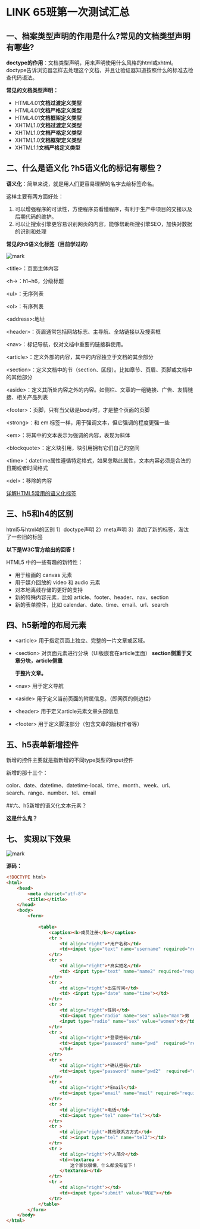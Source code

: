 # LINK 65班第一次测试汇总

## 一、档案类型声明的作用是什么?常见的文档类型声明有哪些?

**doctype的作用**：文档类型声明，用来声明使用什么风格的html或xhtml。doctype告诉浏览器怎样去处理这个文档，并且让验证器知道按照什么的标准去检查代码语法。

**常见的文档类型声明：**

- HTML4.01**文档过渡定义类型**
- HTML4.01**文档严格定义类型**
- HTML4.01**文档框架定义类型**
- XHTML1.0**文档过渡定义类型**
- XHTML1.0**文档严格定义类型**
- XHTML1.0**文档框架定义类型**
- XHTML1.1**文档严格定义类型**

## 二、什么是语义化 ?h5语义化的标记有哪些？

**语义化**：简单来说，就是用人们更容易理解的名字去给标签命名。

这样主要有两方面好处：

1. 可以增强程序的可读性，方便程序员看懂程序，有利于生产中项目的交接以及后期代码的维护。
2. 可以让搜索引擎更容易识别网页的内容，能够帮助所搜引擎SEO，加快对数据的识别和处理

**常见的h5语义化标签（目前学过的）**

![mark](http://qiniu.wind-zhou.com/blog/201109/A0G20hk1l8.png?imageslim)

\<title>：页面主体内容

\<h->：h1~h6，分级标题

\<ul>：无序列表

\<ol>：有序列表

\<address>:地址

\<header>：页眉通常包括网站标志、主导航、全站链接以及搜索框

\<nav>：标记导航，仅对文档中重要的链接群使用。

\<article>：定义外部的内容，其中的内容独立于文档的其余部分

\<section>：定义文档中的节（section、区段）。比如章节、页眉、页脚或文档中的其他部分

\<aside>：定义其所处内容之外的内容。如侧栏、文章的一组链接、广告、友情链接、相关产品列表

\<footer>：页脚，只有当父级是body时，才是整个页面的页脚

\<strong>：和 em 标签一样，用于强调文本，但它强调的程度更强一些

\<em>：将其中的文本表示为强调的内容，表现为斜体

\<blockquote>：定义块引用，块引用拥有它们自己的空间

\<time>：datetime属性遵循特定格式，如果忽略此属性，文本内容必须是合法的日期或者时间格式

\<del>：移除的内容

[详解HTML5常用的语义化标签](https://www.jb51.net/html5/695341.html)

## 三、h5和h4的区别

html5与html4的区别
1）doctype声明
2）meta声明
3）添加了新的标签，淘汰了一些旧的标签

**以下是W3C官方给出的回答！**

HTML5 中的一些有趣的新特性：

- 用于绘画的 canvas 元素
- 用于媒介回放的 video 和 audio 元素
- 对本地离线存储的更好的支持
- 新的特殊内容元素，比如 article、footer、header、nav、section
- 新的表单控件，比如 calendar、date、time、email、url、search

## 四、h5新增的布局元素

- \<article> 用于指定页面上独立、完整的一片文章或区域。

- \<section> 对页面元素进行分块（UI版嵌套在article里面） **section侧重于文章分块，article侧重**

  **于整片文章。**

- \<nav> 用于定义导航

- \<aside> 用于定义当前页面的附属信息。（即网页的侧边栏）

- \<header> 用于定义article元素文章头部信息

- \<footer> 用于定义脚注部分（包含文章的版权作者等）

## 五、h5表单新增控件

新增的控件主要就是指新增的不同type类型的input控件

新增的那十三个：

color、date、datetime、datetime-local、time、month、week、url、search、range、number、tel、email

##六、h5新增的语义化文本元素？

**这是什么鬼？** 

## 七、 实现以下效果

![mark](http://qiniu.wind-zhou.com/blog/201109/4d6IcgC1mG.png?imageslim)

**源码：**

```html
<!DOCTYPE html>
<html>
	<head>
		<meta charset="utf-8">
		<title></title>
	</head>
	<body>
		<form>
			
			<table>
				<caption><b>成员注册</b></caption>
				<tr >
					<td align="right">*用户名称</td>
					<td><input type="text" name="username" required="required"></td>
				</tr>
				<tr >
					<td align="right">*真实姓名</td>
					<td> <input type="text" name="name2" required="required"></td>
				</tr>
				<tr >
					<td align="right">出生时间</td>
					<td> <input type="date" name="time"></td>
				</tr>
				<tr >
					<td align="right">性别</td>
					<td><input type="radio" name="sex" value="man">男
					<input type="radio" name="sex" value="women">女</td>
				</tr>
				<tr >
					<td align="right">*登录密码</td>
					<td><input type="password" name="pwd"  required="required"/>
					</td>
				</tr>
				<tr >
					<td align="right">*确认密码</td>
					<td><input type="password" name="pwd2"  required="required"/></td>
				</tr>
				<tr >
					<td align="right">*Email</td>
					<td><input type="email" name="mail" required="required"></td>
				</tr>
				<tr >
					<td align="right">电话</td>
					<td><input type="tel" name="tel"></td>
				</tr>
				<tr >
					<td align="right">其他联系方方式</td>
					<td ><input type="tel" name="tel2"></td>
				</tr>
				<tr >
					<td align="right">个人简介</td>
					<td><textarea >
						这个家伙很懒，什么都没有留下！
					</textarea></td>
				</tr>
				<tr >
					<td align="right"></td>
					<td><input type="submit" value="确定"></td>
				</tr>
			</table>
		</form>
	</body>
</html>

```



